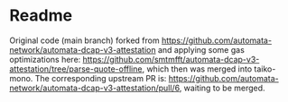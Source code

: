 # Readme

Original code (main branch) forked from https://github.com/automata-network/automata-dcap-v3-attestation and applying some gas optimizations here: https://github.com/smtmfft/automata-dcap-v3-attestation/tree/parse-quote-offline, which then was merged into taiko-mono.
The corresponding upstream PR is: https://github.com/automata-network/automata-dcap-v3-attestation/pull/6, waiting to be merged.
